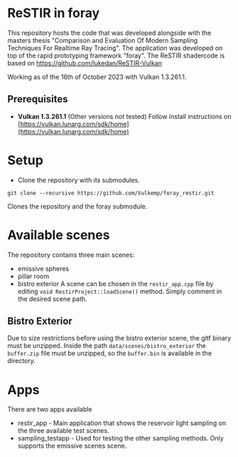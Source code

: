 # ReSTIR in foray
This repository hosts the code that was developed alongside with the masters thesis "Comparison and Evaluation Of Modern Sampling Techniques For Realtime Ray Tracing".
The application was developed on top of the rapid prototyping framework "foray".
The ReSTIR shadercode is based on https://github.com/lukedan/ReSTIR-Vulkan

Working as of the 16th of October 2023 with Vulkan 1.3.261.1.

## Prerequisites

- **Vulkan 1.3.261.1** (Other versions not tested) Follow install instructions on [https://vulkan.lunarg.com/sdk/home](https://vulkan.lunarg.com/sdk/home)

# Setup
* Clone the repository with its submodules.
```
git clone --recursive https://github.com/Vulkemp/foray_restir.git
```

Clones the repository and the foray submodule.

# Available scenes

The repository contains three main scenes:
* emissive spheres
* pillar room 
* bistro exterior
A scene can be chosen in the `restir_app.cpp` file by editing `void RestirProject::loadScene()` method. Simply comment in the desired scene path.

## Bistro Exterior
Due to size restrictions before using the bistro exterior scene, the gltf binary must be unzipped. Inside the path `data/scenes/bistro_exterior` the `buffer.zip` file must be unzipped, so the `buffer.bin` is available in the directory.

# Apps

There are two apps available
* restir_app - Main application that shows the reservoir light sampling on the three available test scenes.
* sampling_testapp - Used for testing the other sampling methods. Only supports the emissive scenes scene.

